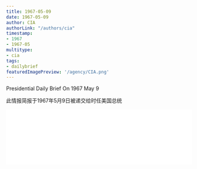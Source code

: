 ```yaml
---
title: 1967-05-09
date: 1967-05-09
author: CIA 
authorLink: "/authors/cia"
timestamp: 
- 1967
- 1967-05
multitype: 
- cia
tags: 
- dailybrief
featuredImagePreview: '/agency/CIA.png'
---
```



Presidential Daily Brief On 1967 May 9

此情报简报于1967年5月9日被递交给时任美国总统

<!--more-->





<div id="over" style="width:100%; overflow:hidden"> <iframe id="sFrame" name="sFrame" frameborder="no" border="0"  allowfullscreen marginwidth="0" scrolling="no" src = " /CIA/1967-05-09.html "  style = " position:absulute; width: 806px; top: 300;" > </iframe> </div>